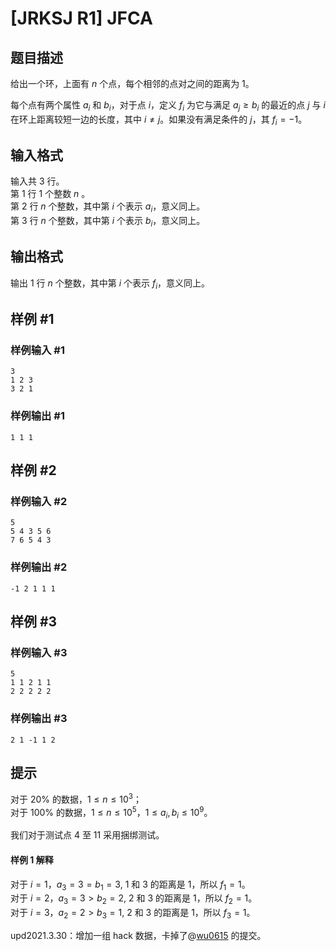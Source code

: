 # [JRKSJ R1] JFCA

## 题目描述

给出一个环，上面有 $n$ 个点，每个相邻的点对之间的距离为 $1$。

每个点有两个属性 $a_i$ 和 $b_i$，对于点 $i$，定义 $f_i$ 为它与满足 $a_j\ge b_i$ 的最近的点 $j$ 与 $i$ 在环上距离较短一边的长度，其中
$i\ne j$。如果没有满足条件的 $j$，其 $f_i=-1$。

## 输入格式

输入共 $3$ 行。\
第 $1$ 行 $1$ 个整数 $n$ 。\
第 $2$ 行 $n$ 个整数，其中第 $i$ 个表示 $a_i$，意义同上。\
第 $3$ 行 $n$ 个整数，其中第 $i$ 个表示 $b_i$，意义同上。

## 输出格式

输出 $1$ 行 $n$ 个整数，其中第 $i$ 个表示 $f_i$，意义同上。

## 样例 #1

### 样例输入 #1

```
3
1 2 3
3 2 1
```

### 样例输出 #1

```
1 1 1
```

## 样例 #2

### 样例输入 #2

```
5
5 4 3 5 6
7 6 5 4 3
```

### 样例输出 #2

```
-1 2 1 1 1
```

## 样例 #3

### 样例输入 #3

```
5
1 1 2 1 1
2 2 2 2 2
```

### 样例输出 #3

```
2 1 -1 1 2
```

## 提示

对于 $20\%$ 的数据，$1\le n \le 10^3$；\
对于 $100\%$ 的数据，$1\le n \le 10^5$，$1\le a_i,b_i\le 10^9$。

我们对于测试点 $4$ 至 $11$ 采用捆绑测试。

#### 样例 1 解释

对于 $i=1$，$a_3=3= b_1=3$, $1$ 和 $3$ 的距离是 $1$，所以 $f_1=1$。\
对于 $i=2$，$a_3=3> b_2=2$, $2$ 和 $3$ 的距离是 $1$，所以 $f_2=1$。\
对于 $i=3$，$a_2=2> b_3=1$, $2$ 和 $3$ 的距离是 $1$，所以 $f_3=1$。

$\text{upd2021.3.30}$：增加一组 hack 数据，卡掉了@[wu0615](https://www.luogu.com.cn/user/133037) 的提交。